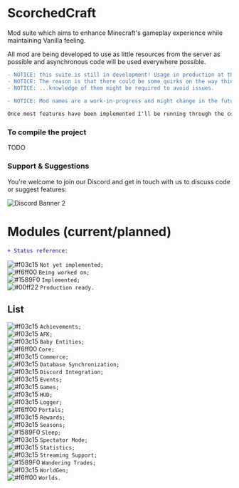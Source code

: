# ScorchedCraft
Mod suite which aims to enhance Minecraft's gameplay experience while maintaining Vanilla feeling.

All mod are being developed to use as little resources from the server as possible and asynchronous code will be used everywhere possible.

```diff
- NOTICE: this suite is still in development! Usage in production at this moment is NOT recommended.
- NOTICE: The reason is that there could be some quirks on the way things run and...
- NOTICE: ...knowledge of them might be required to avoid issues.

- NOTICE: Mod names are a work-in-progress and might change in the future.
  
Once most features have been implemented I'll be running through the code to do a refactor for production usage.
```

### To compile the project
TODO

### Support & Suggestions
You're welcome to join our Discord and get in touch with us to discuss code or suggest features:

![Discord Banner 2](https://discordapp.com/api/guilds/522412807904428033/widget.png?style=banner2)


# Modules (current/planned)

```diff
+ Status reference:
```

![#f03c15](https://via.placeholder.com/15/f03c15/000000?text=+) `Not yet implemented;`  
![#f6ff00](https://via.placeholder.com/15/f6ff00/000000?text=+) `Being worked on;`  
![#1589F0](https://via.placeholder.com/15/1589F0/000000?text=+) `Implemented;`  
![#00ff22](https://via.placeholder.com/15/00ff22/000000?text=+) `Production ready.`

## List

![#f03c15](https://via.placeholder.com/15/f03c15/000000?text=+) `Achievements;`  
![#f03c15](https://via.placeholder.com/15/f03c15/000000?text=+) `AFK;`  
![#f03c15](https://via.placeholder.com/15/f03c15/000000?text=+) `Baby Entities;`  
![#f6ff00](https://via.placeholder.com/15/f6ff00/000000?text=+) `Core;`  
![#f03c15](https://via.placeholder.com/15/f03c15/000000?text=+) `Commerce;`  
![#f03c15](https://via.placeholder.com/15/f03c15/000000?text=+) `Database Synchronization;`  
![#f03c15](https://via.placeholder.com/15/f03c15/000000?text=+) `Discord Integration;`  
![#f03c15](https://via.placeholder.com/15/f03c15/000000?text=+) `Events;`  
![#f03c15](https://via.placeholder.com/15/f03c15/000000?text=+) `Games;`  
![#f03c15](https://via.placeholder.com/15/f03c15/000000?text=+) `HUD;`  
![#f03c15](https://via.placeholder.com/15/f03c15/000000?text=+) `Logger;`  
![#f6ff00](https://via.placeholder.com/15/f03c15/000000?text=+) `Portals;`  
![#f03c15](https://via.placeholder.com/15/f03c15/000000?text=+) `Rewards;`  
![#f03c15](https://via.placeholder.com/15/f03c15/000000?text=+) `Seasons;`  
![#1589F0](https://via.placeholder.com/15/1589F0/000000?text=+) `Sleep;`  
![#f03c15](https://via.placeholder.com/15/f03c15/000000?text=+) `Spectator Mode;`  
![#f03c15](https://via.placeholder.com/15/f03c15/000000?text=+) `Statistics;`  
![#f03c15](https://via.placeholder.com/15/f03c15/000000?text=+) `Streaming Support;`  
![#1589F0](https://via.placeholder.com/15/1589F0/000000?text=+) `Wandering Trades;`  
![#f03c15](https://via.placeholder.com/15/f03c15/000000?text=+) `WorldGen;`  
![#f6ff00](https://via.placeholder.com/15/f6ff00/000000?text=+) `Worlds.`  
